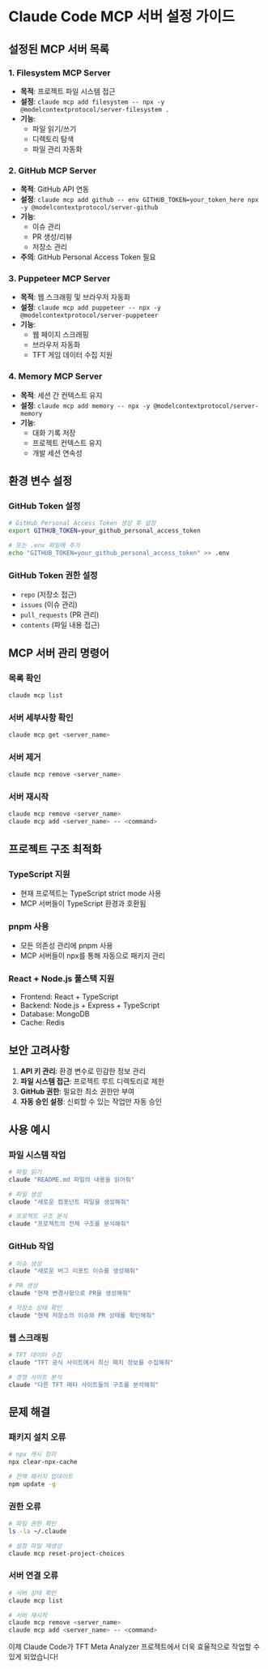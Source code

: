 # Claude Code MCP 서버 설정 가이드

## 설정된 MCP 서버 목록

### 1. Filesystem MCP Server
- **목적**: 프로젝트 파일 시스템 접근
- **설정**: `claude mcp add filesystem -- npx -y @modelcontextprotocol/server-filesystem .`
- **기능**: 
  - 파일 읽기/쓰기
  - 디렉토리 탐색
  - 파일 관리 자동화

### 2. GitHub MCP Server
- **목적**: GitHub API 연동
- **설정**: `claude mcp add github -- env GITHUB_TOKEN=your_token_here npx -y @modelcontextprotocol/server-github`
- **기능**:
  - 이슈 관리
  - PR 생성/리뷰
  - 저장소 관리
- **주의**: GitHub Personal Access Token 필요

### 3. Puppeteer MCP Server
- **목적**: 웹 스크래핑 및 브라우저 자동화
- **설정**: `claude mcp add puppeteer -- npx -y @modelcontextprotocol/server-puppeteer`
- **기능**:
  - 웹 페이지 스크래핑
  - 브라우저 자동화
  - TFT 게임 데이터 수집 지원

### 4. Memory MCP Server
- **목적**: 세션 간 컨텍스트 유지
- **설정**: `claude mcp add memory -- npx -y @modelcontextprotocol/server-memory`
- **기능**:
  - 대화 기록 저장
  - 프로젝트 컨텍스트 유지
  - 개발 세션 연속성

## 환경 변수 설정

### GitHub Token 설정
```bash
# GitHub Personal Access Token 생성 후 설정
export GITHUB_TOKEN=your_github_personal_access_token

# 또는 .env 파일에 추가
echo "GITHUB_TOKEN=your_github_personal_access_token" >> .env
```

### GitHub Token 권한 설정
- `repo` (저장소 접근)
- `issues` (이슈 관리)
- `pull_requests` (PR 관리)
- `contents` (파일 내용 접근)

## MCP 서버 관리 명령어

### 목록 확인
```bash
claude mcp list
```

### 서버 세부사항 확인
```bash
claude mcp get <server_name>
```

### 서버 제거
```bash
claude mcp remove <server_name>
```

### 서버 재시작
```bash
claude mcp remove <server_name>
claude mcp add <server_name> -- <command>
```

## 프로젝트 구조 최적화

### TypeScript 지원
- 현재 프로젝트는 TypeScript strict mode 사용
- MCP 서버들이 TypeScript 환경과 호환됨

### pnpm 사용
- 모든 의존성 관리에 pnpm 사용
- MCP 서버들이 npx를 통해 자동으로 패키지 관리

### React + Node.js 풀스택 지원
- Frontend: React + TypeScript
- Backend: Node.js + Express + TypeScript
- Database: MongoDB
- Cache: Redis

## 보안 고려사항

1. **API 키 관리**: 환경 변수로 민감한 정보 관리
2. **파일 시스템 접근**: 프로젝트 루트 디렉토리로 제한
3. **GitHub 권한**: 필요한 최소 권한만 부여
4. **자동 승인 설정**: 신뢰할 수 있는 작업만 자동 승인

## 사용 예시

### 파일 시스템 작업
```bash
# 파일 읽기
claude "README.md 파일의 내용을 읽어줘"

# 파일 생성
claude "새로운 컴포넌트 파일을 생성해줘"

# 프로젝트 구조 분석
claude "프로젝트의 전체 구조를 분석해줘"
```

### GitHub 작업
```bash
# 이슈 생성
claude "새로운 버그 리포트 이슈를 생성해줘"

# PR 생성
claude "현재 변경사항으로 PR을 생성해줘"

# 저장소 상태 확인
claude "현재 저장소의 이슈와 PR 상태를 확인해줘"
```

### 웹 스크래핑
```bash
# TFT 데이터 수집
claude "TFT 공식 사이트에서 최신 패치 정보를 수집해줘"

# 경쟁 사이트 분석
claude "다른 TFT 메타 사이트들의 구조를 분석해줘"
```

## 문제 해결

### 패키지 설치 오류
```bash
# npx 캐시 정리
npx clear-npx-cache

# 전역 패키지 업데이트
npm update -g
```

### 권한 오류
```bash
# 파일 권한 확인
ls -la ~/.claude

# 설정 파일 재생성
claude mcp reset-project-choices
```

### 서버 연결 오류
```bash
# 서버 상태 확인
claude mcp list

# 서버 재시작
claude mcp remove <server_name>
claude mcp add <server_name> -- <command>
```

이제 Claude Code가 TFT Meta Analyzer 프로젝트에서 더욱 효율적으로 작업할 수 있게 되었습니다!
